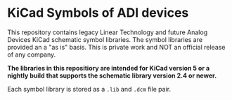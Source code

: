 # KiCad Symbols of ADI devices

This repository contains legacy Linear Technology and future Analog Devices KiCad schematic symbol libraries.
The symbol libraries are provided an a "as is" basis. This is private work and NOT an official release of any company.

**The libraries in this repositiory are intended for KiCad version 5 or a nightly build that supports the schematic library version 2.4 or newer.**

Each symbol library is stored as a `.lib` and `.dcm` file pair.
